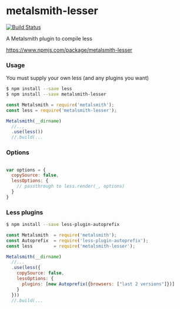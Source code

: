 # metalsmith-lesser

[![Build Status](https://travis-ci.org/tehmantra/metalsmith-lesser.svg?branch=master)](https://travis-ci.org/tehmantra/metalsmith-lesser)

A Metalsmith plugin to compile less

https://www.npmjs.com/package/metalsmith-lesser



### Usage

You must supply your own less (and any plugins you want)

```bash
$ npm install --save less
$ npm install --save metalsmith-lesser
```

```javascript
const Metalsmith = require('metalsmith');
const less = require('metalsmith-lesser');

Metalsmith(__dirname)
  //...
  .use(less())
  //.build(...

```

### Options

```javascript

var options = {
  copySource: false,
  lessOptions: {
    // passthrough to less.render(_, options)
  }
}

```


### Less plugins

```bash
$ npm install --save less-plugin-autoprefix
```

```javascript
const Metalsmith  = require('metalsmith');
const Autoprefix  = require('less-plugin-autoprefix');
const less        = require('metalsmith-lesser');

Metalsmith(__dirname)
  //...
  .use(less({
    copySource: false,
    lessOptions: {
      plugins: [new Autoprefix({browsers: ["last 2 versions"]})]
    }
  }))
  //.build(...


```